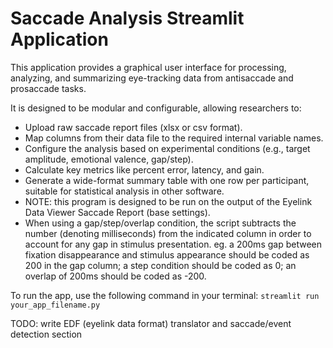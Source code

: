 Saccade Analysis Streamlit Application
=======================================

This application provides a graphical user interface for processing, analyzing, 
and summarizing eye-tracking data from antisaccade and prosaccade tasks.

It is designed to be modular and configurable, allowing researchers to:
- Upload raw saccade report files (xlsx or csv format).
- Map columns from their data file to the required internal variable names.
- Configure the analysis based on experimental conditions (e.g., target amplitude, 
  emotional valence, gap/step).
- Calculate key metrics like percent error, latency, and gain.
- Generate a wide-format summary table with one row per participant, suitable
  for statistical analysis in other software.
- NOTE: this program is designed to be run on the output of the Eyelink Data Viewer Saccade Report (base settings).
- When using a gap/step/overlap condition, the script subtracts the number (denoting milliseconds) from the indicated column in order to account for any gap in stimulus presentation. eg. a 200ms gap between fixation disappearance and stimulus appearance should be coded as 200 in the gap column; a step condition should be coded as 0; an overlap of 200ms should be coded as -200.

To run the app, use the following command in your terminal:
`streamlit run your_app_filename.py`

TODO: write EDF (eyelink data format) translator and saccade/event detection section